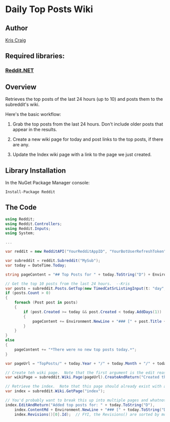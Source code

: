 # Daily Top Posts Wiki

## Author

[Kris Craig](../../../docs/contributors/Kris%20Craig.md)

## Required libraries:

### [Reddit.NET](https://github.com/sirkris/Reddit.NET)

## Overview

Retrieves the top posts of the last 24 hours (up to 10) and posts them to the subreddit's wiki.

Here's the basic workflow:

1. Grab the top posts from the last 24 hours.  Don't include older posts that appear in the results.

2. Create a new wiki page for today and post links to the top posts, if there are any.

3. Update the Index wiki page with a link to the page we just created.

## Library Installation

In the NuGet Package Manager console:

    Install-Package Reddit

## The Code

```c#
using Reddit;
using Reddit.Controllers;
using Reddit.Inputs;
using System;

...

var reddit = new RedditAPI("YourRedditAppID", "YourBotUserRefreshToken");

var subreddit = reddit.Subreddit("MySub");
var today = DateTime.Today;

string pageContent = "## Top Posts for " + today.ToString("D") + Environment.NewLine;

// Get the top 10 posts from the last 24 hours.  --Kris
var posts = subreddit.Posts.GetTop(new TimedCatSrListingInput(t: "day", limit: 10));
if (posts.Count > 0)
{
	foreach (Post post in posts)
	{
		if (post.Created >= today && post.Created < today.AddDays(1))
		{
			pageContent += Environment.NewLine + "### [" + post.Title + "](" + post.Permalink + ")" + Environment.NewLine;
		}
	}
}
else
{
	pageContent += "*There were no new top posts today.*";
}

var pageUrl = "TopPosts/" + today.Year + "/" + today.Month + "/" + today.Day;

// Create teh wiki page.  Note that the first argument is the edit reason for the history and is required by the API.  --Kris
var wikiPage = subreddit.Wiki.Page(pageUrl).CreateAndReturn("Created the page.", pageContent);

// Retrieve the index.  Note that this page should already exist with a single revision even on a brand new subreddit.  --Kris
var index = subreddit.Wiki.GetPage("index");

// You'd probably want to break this up into multiple pages and whatnot, but you get the idea.  --Kris
index.EditAndReturn("Added top posts for: " + today.ToString("D"), 
	index.ContentMd + Environment.NewLine + "### [" + today.ToString("D") + "](" + pageUrl + ")" + Environment.NewLine, 
	index.Revisions()[0].Id);  // FYI, the Revisions() are sorted by most-recent first.  --Kris
```
